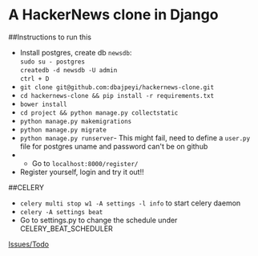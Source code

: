 # A HackerNews clone in Django

##Instructions to run this

- Install postgres, create db `newsdb`:   
      `sudo su - postgres`   
      `createdb -d newsdb -U admin`   
      `ctrl + D`   
- `git clone git@github.com:dbajpeyi/hackernews-clone.git`
- `cd hackernews-clone && pip install -r requirements.txt`
- `bower install`
- `cd project && python manage.py collectstatic`
- `python manage.py makemigrations`
- `python manage.py migrate`
- `python manage.py runserver`- This might fail, need to define a `user.py` file for postgres uname and password can't be on github
- - Go to `localhost:8000/register/`
- Register yourself, login and try it out!!

##CELERY
    
- `celery multi stop w1 -A settings -l info` to start celery daemon
- `celery -A settings beat` 
-  Go to settings.py to change the schedule under CELERY_BEAT_SCHEDULER






[Issues/Todo](https://github.com/dbajpeyi/hackernews-clone/issues)

